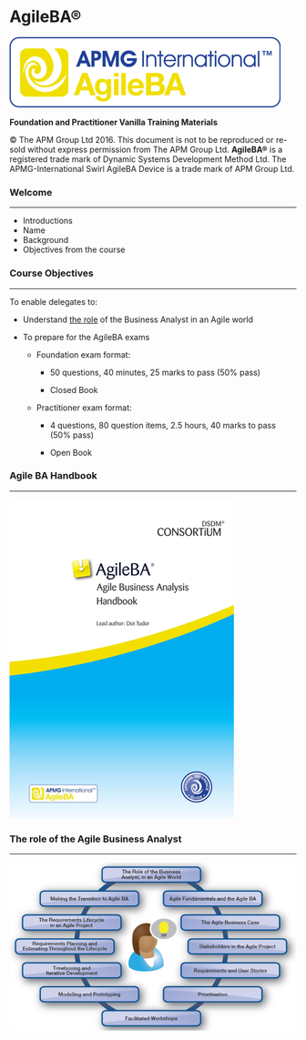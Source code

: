 <!SLIDE title-slide>

# AgileBA®

![](../images/graphic-1-0-1-962-1.png)

**Foundation and Practitioner Vanilla Training Materials**

© The APM Group Ltd 2016\. This document is not to be reproduced or re-sold without express permission from The APM Group Ltd. **AgileBA®** is a registered trade mark of Dynamic Systems Development Method Ltd. The APMG-International Swirl AgileBA Device is a trade mark of APM Group Ltd.

<!SLIDE>

### Welcome

--------------------------------------------------------------------------------

* Introductions
* Name
* Background
* Objectives from the course

<!SLIDE>

### Course Objectives

--------------------------------------------------------------------------------

To enable delegates to:

* Understand <u>the role</u> of the Business Analyst in an Agile world

* To prepare for the AgileBA exams

  * Foundation exam format:

    * 50 questions, 40 minutes, 25 marks to pass (50% pass)

    * Closed Book

  * Practitioner exam format:

    * 4 questions, 80 question items, 2.5 hours, 40 marks to pass (50% pass)

    * Open Book

<!SLIDE>

### Agile BA Handbook

--------------------------------------------------------------------------------

![](../images/graphic0-0-4-1283-2.png)

<!SLIDE>

### The role of the Agile Business Analyst

--------------------------------------------------------------------------------

![](../images/graphic0-0-5-1187-3.png)
